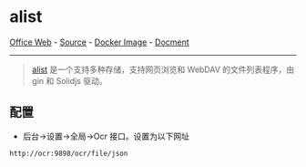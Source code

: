 # alist

[Office Web][1] - [Source][2] - [Docker Image][3] - [Docment][4]

---

> [alist][1] 是一个支持多种存储，支持网页浏览和 WebDAV 的文件列表程序，由 gin 和 Solidjs 驱动。

[1]:https://alist.nn.ci/
[2]:https://github.com/alist-org/alist
[3]:https://hub.docker.com/r/xhofe/alist
[4]:https://alist.nn.ci/zh/guide/


## 配置

- 后台->设置->全局->Ocr 接口。设置为以下网址

```
http://ocr:9898/ocr/file/json
```
